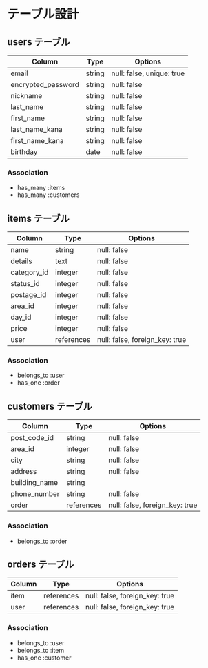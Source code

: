 # テーブル設計

## users テーブル

| Column             | Type   | Options                   |
| ------------------ | ------ | ------------------------- |
| email              | string | null: false, unique: true |
| encrypted_password | string | null: false               |
| nickname           | string | null: false               |
| last_name          | string | null: false               |
| first_name         | string | null: false               |
| last_name_kana     | string | null: false               |
| first_name_kana    | string | null: false               |
| birthday           | date   | null: false               |

### Association
- has_many :items
- has_many :customers




## items テーブル

| Column      | Type       | Options                        |
| ----------- | ---------- | ------------------------------ |
| name        | string     | null: false                    |
| details     | text       | null: false                    |
| category_id | integer    | null: false                    |
| status_id   | integer    | null: false                    |
| postage_id  | integer    | null: false                    |
| area_id     | integer    | null: false                    |
| day_id      | integer    | null: false                    |
| price       | integer    | null: false                    |
| user        | references | null: false, foreign_key: true |

### Association
- belongs_to :user
- has_one :order



## customers テーブル
| Column          | Type       | Options                        |
| --------------- | ---------- | ------------------------------ |
| post_code_id    | string     | null: false                    |
| area_id         | integer    | null: false                    |
| city            | string     | null: false                    |
| address         | string     | null: false                    |
| building_name   | string     |                                |
| phone_number    | string     | null: false                    |
| order           | references | null: false, foreign_key: true |

### Association
- belongs_to :order



##  orders テーブル

| Column        | Type       | Options                        |
| ------------- | ---------- | ------------------------------ |
| item          | references | null: false, foreign_key: true |
| user          | references | null: false, foreign_key: true |

### Association
- belongs_to :user
- belongs_to :item
- has_one :customer
